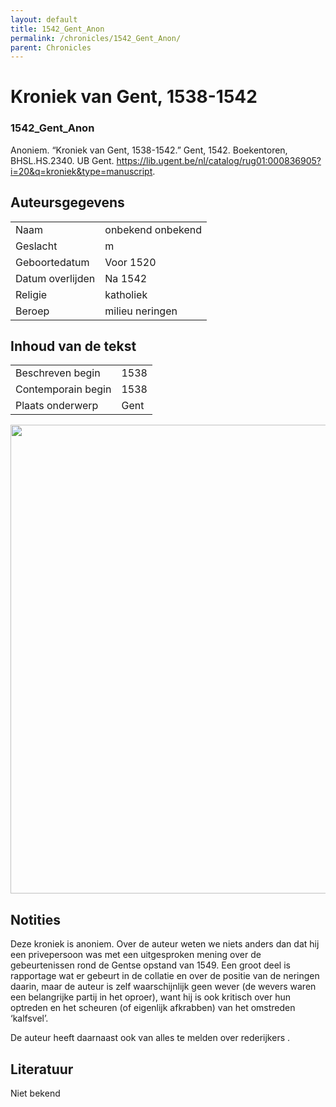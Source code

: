 ```yaml
---
layout: default
title: 1542_Gent_Anon
permalink: /chronicles/1542_Gent_Anon/
parent: Chronicles
--- 
```



# Kroniek van Gent, 1538-1542 

### 1542_Gent_Anon 

Anoniem. “Kroniek van Gent, 1538-1542.” Gent, 1542. Boekentoren, BHSL.HS.2340. UB Gent. https://lib.ugent.be/nl/catalog/rug01:000836905?i=20&q=kroniek&type=manuscript. 

## Auteursgegevens 

| | | 
| --------------- | --------------- | 
| Naam | onbekend onbekend | 
| Geslacht | m | 
| Geboortedatum | Voor 1520 | 
| Datum overlijden | Na 1542 | 
| Religie | katholiek | 
| Beroep | milieu neringen | 

## Inhoud van de tekst 

| | | 
| --------------- | --------------- | 
| Beschreven begin | 1538 | 
| Contemporain begin | 1538 | 
| Plaats onderwerp | Gent | 

[<img src="..\..\barplots_chronicles\1542_Gent_Anon.jpg" width="750"/>](..\..\barplots_chronicles\1542_Gent_Anon.jpg) 

## Notities 

Deze kroniek is anoniem. Over de auteur weten we niets anders dan dat hij een privepersoon was met een uitgesproken mening over de gebeurtenissen rond de Gentse opstand van 1549. Een groot deel is rapportage wat er gebeurt in de collatie en over de positie van de neringen daarin, maar de auteur is zelf waarschijnlijk geen wever (de wevers waren een belangrijke partij in het oproer), want hij is ook kritisch over hun optreden en het scheuren (of eigenlijk afkrabben) van het omstreden ‘kalfsvel’.

De auteur heeft daarnaast ook van alles te melden over rederijkers .



## Literatuur 

Niet bekend

